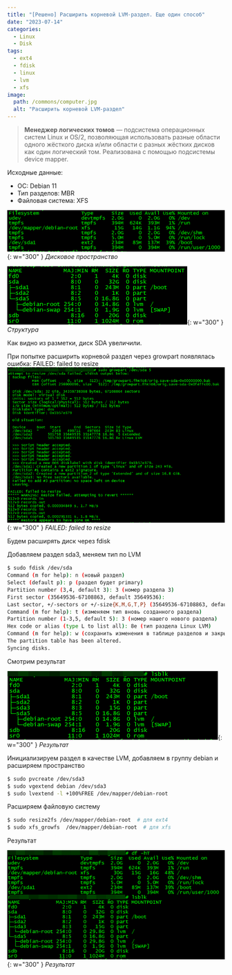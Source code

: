 ```yaml
---
title: "[Решено] Расширить корневой LVM-раздел. Еще один способ"
date: "2023-07-14"
categories: 
  - Linux
  - Disk
tags: 
  - ext4
  - fdisk
  - linux
  - lvm
  - xfs
image:
  path: /commons/computer.jpg
  alt: "Расширить корневой LVM-раздел"
---
```


> **Менеджер логических томов** — подсистема операционных систем Linux и OS/2, позволяющая использовать разные области одного жёсткого диска и/или области с разных жёстких дисков как один логический том. Реализована с помощью подсистемы device mapper. 

Исходные данные:
- ОС: Debian 11
- Тип разделов: MBR
- Файловая система: XFS

![](/assets/img/posts/2024/07/14/image-1.png){: w="300" }
_Дисковое пространство_

![](/assets/img/posts/2024/07/14/image.png){: w="300" }
_Структура_

Как видно из разметки, диск SDA увеличили.

При попытке расширить корневой раздел через growpart появлялась ошибка: FAILED: failed to resize
![](/assets/img/posts/2024/07/14/image-2.png){: w="300" }
_FAILED: failed to resize_

Будем расширять диск через fdisk

Добавляем раздел sda3, меняем тип по LVM
```sh
$ sudo fdisk /dev/sda
Command (m for help): n (новый раздел)
Select (default p): p (раздел будет primary)
Partition number (3,4, default 3): 3 (номер раздела 3)
First sector (35649536-67108863, default 35649536): 
Last sector, +/-sectors or +/-size{K,M,G,T,P} (35649536-67108863, default 67108863): 
Command (m for help): t (изменяем тип вновь созданного раздела)
Partition number (1-3,5, default 5): 3 (номер нашего нового раздела)
Hex code or alias (type L to list all): 8e (тип раздела Linux LVM)
Command (m for help): w (сохранить изменения в таблице разделов и закрыть fdisk)
The partition table has been altered.
Syncing disks.
```

Смотрим результат

![](/assets/img/posts/2024/07/14/image-3.png){: w="300" }
_Результат_

Инициализируем раздел в качестве LVM, добавляем в группу debian и расширяем пространство
```sh
$ sudo pvcreate /dev/sda3
$ sudo vgextend debian /dev/sda3
$ sudo lvextend -l +100%FREE /dev/mapper/debian-root
```

Расширяем файловую систему
```sh
$ sudo resize2fs /dev/mapper/debian-root  # для ext4
$ sudo xfs_growfs  /dev/mapper/debian-root  # для xfs
```

Результат

![](/assets/img/posts/2024/07/14/image-4.png){: w="300" }
_Результат_